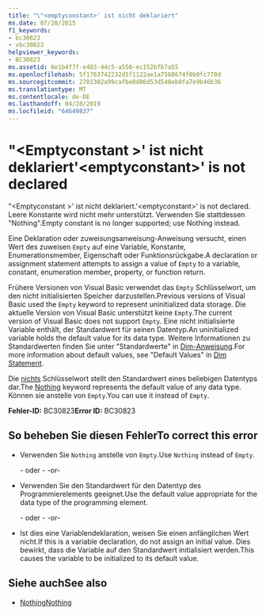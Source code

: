 ```yaml
---
title: "\"<emptyconstant>' ist nicht deklariert"
ms.date: 07/20/2015
f1_keywords:
- bc30823
- vbc30823
helpviewer_keywords:
- BC30823
ms.assetid: 6e1b4f7f-e483-44c5-a550-ec152bfb7a55
ms.openlocfilehash: 5f1763742232d5f1122ae1a7568674f0b0fc770d
ms.sourcegitcommit: 2701302a99cafbe0d86d53d540eb0fa7e9b46b36
ms.translationtype: MT
ms.contentlocale: de-DE
ms.lasthandoff: 04/28/2019
ms.locfileid: "64649837"
---
```

# <a name="emptyconstant-is-not-declared"></a><span data-ttu-id="faafd-102">"\<Emptyconstant >' ist nicht deklariert</span><span class="sxs-lookup"><span data-stu-id="faafd-102">'\<emptyconstant>' is not declared</span></span>
<span data-ttu-id="faafd-103">"\<Emptyconstant >' ist nicht deklariert.</span><span class="sxs-lookup"><span data-stu-id="faafd-103">'\<emptyconstant>' is not declared.</span></span> <span data-ttu-id="faafd-104">Leere Konstante wird nicht mehr unterstützt. Verwenden Sie stattdessen "Nothing".</span><span class="sxs-lookup"><span data-stu-id="faafd-104">Empty constant is no longer supported; use Nothing instead.</span></span>  
  
 <span data-ttu-id="faafd-105">Eine Deklaration oder zuweisungsanweisung-Anweisung versucht, einen Wert des zuweisen `Empty` auf eine Variable, Konstante, Enumerationsmember, Eigenschaft oder Funktionsrückgabe.</span><span class="sxs-lookup"><span data-stu-id="faafd-105">A declaration or assignment statement attempts to assign a value of `Empty` to a variable, constant, enumeration member, property, or function return.</span></span>  
  
 <span data-ttu-id="faafd-106">Frühere Versionen von Visual Basic verwendet das `Empty` Schlüsselwort, um den nicht initialisierten Speicher darzustellen.</span><span class="sxs-lookup"><span data-stu-id="faafd-106">Previous versions of Visual Basic used the `Empty` keyword to represent uninitialized data storage.</span></span> <span data-ttu-id="faafd-107">Die aktuelle Version von Visual Basic unterstützt keine `Empty`.</span><span class="sxs-lookup"><span data-stu-id="faafd-107">The current version of Visual Basic does not support `Empty`.</span></span> <span data-ttu-id="faafd-108">Eine nicht initialisierte Variable enthält, der Standardwert für seinen Datentyp.</span><span class="sxs-lookup"><span data-stu-id="faafd-108">An uninitialized variable holds the default value for its data type.</span></span> <span data-ttu-id="faafd-109">Weitere Informationen zu Standardwerten finden Sie unter "Standardwerte" in [Dim-Anweisung](../../visual-basic/language-reference/statements/dim-statement.md).</span><span class="sxs-lookup"><span data-stu-id="faafd-109">For more information about default values, see "Default Values" in [Dim Statement](../../visual-basic/language-reference/statements/dim-statement.md).</span></span>  
  
 <span data-ttu-id="faafd-110">Die [nichts](../../visual-basic/language-reference/nothing.md) Schlüsselwort stellt den Standardwert eines beliebigen Datentyps dar.</span><span class="sxs-lookup"><span data-stu-id="faafd-110">The [Nothing](../../visual-basic/language-reference/nothing.md) keyword represents the default value of any data type.</span></span> <span data-ttu-id="faafd-111">Können sie anstelle von `Empty`.</span><span class="sxs-lookup"><span data-stu-id="faafd-111">You can use it instead of `Empty`.</span></span>  
  
 <span data-ttu-id="faafd-112">**Fehler-ID:** BC30823</span><span class="sxs-lookup"><span data-stu-id="faafd-112">**Error ID:** BC30823</span></span>  
  
## <a name="to-correct-this-error"></a><span data-ttu-id="faafd-113">So beheben Sie diesen Fehler</span><span class="sxs-lookup"><span data-stu-id="faafd-113">To correct this error</span></span>  
  
- <span data-ttu-id="faafd-114">Verwenden Sie `Nothing` anstelle von `Empty`.</span><span class="sxs-lookup"><span data-stu-id="faafd-114">Use `Nothing` instead of `Empty`.</span></span>  
  
     <span data-ttu-id="faafd-115">- oder - </span><span class="sxs-lookup"><span data-stu-id="faafd-115">-or-</span></span>  
  
- <span data-ttu-id="faafd-116">Verwenden Sie den Standardwert für den Datentyp des Programmierelements geeignet.</span><span class="sxs-lookup"><span data-stu-id="faafd-116">Use the default value appropriate for the data type of the programming element.</span></span>  
  
     <span data-ttu-id="faafd-117">- oder - </span><span class="sxs-lookup"><span data-stu-id="faafd-117">-or-</span></span>  
  
- <span data-ttu-id="faafd-118">Ist dies eine Variablendeklaration, weisen Sie einen anfänglichen Wert nicht.</span><span class="sxs-lookup"><span data-stu-id="faafd-118">If this is a variable declaration, do not assign an initial value.</span></span> <span data-ttu-id="faafd-119">Dies bewirkt, dass die Variable auf den Standardwert initialisiert werden.</span><span class="sxs-lookup"><span data-stu-id="faafd-119">This causes the variable to be initialized to its default value.</span></span>  
  
## <a name="see-also"></a><span data-ttu-id="faafd-120">Siehe auch</span><span class="sxs-lookup"><span data-stu-id="faafd-120">See also</span></span>

- [<span data-ttu-id="faafd-121">Nothing</span><span class="sxs-lookup"><span data-stu-id="faafd-121">Nothing</span></span>](../../visual-basic/language-reference/nothing.md)
